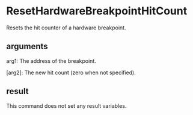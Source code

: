 # ResetHardwareBreakpointHitCount

Resets the hit counter of a hardware breakpoint.

## arguments

arg1: The address of the breakpoint.

\[arg2\]: The new hit count (zero when not specified).

## result

This command does not set any result variables.
